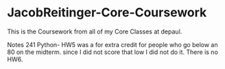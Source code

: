 # JacobReitinger-Core-Coursework
 
This is the Coursework from all of my Core Classes at depaul. 

Notes
241 Python- HW5 was a for extra credit for people who go below an 80 on the midterm. since I did not score that low I did not do it. There is no HW6.

